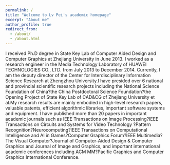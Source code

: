 ```yaml
---
permalink: /
title: "Welcome to Lv Pei's academic homepage"
excerpt: "About me"
author_profile: true
redirect_from: 
  - /about/
  - /about.html
---
```


I received Ph.D degree in State Key Lab of Computer Aided Design and Computer Graphics at Zhejiang University in June 2013. I worked as a research engineer in the Media Technology Laboratory of HUAWEI TECHNOLOGIES CO., LTD. from July 2013 to December 2014. Currently, I am the deputy director of the Center for Interdisciplinary Information Science Research at Zhengzhou University.I have presided over 6 national and provincial scientific research projects including the National Science Foundation of China?the China Postdoctoral Science Foundation?the Opening Project of State Key Lab of CAD&CG of Zhejiang University et al.My research results are mainly embodied in high-level research papers, valuable patents, efficient algorithmic libraries, important software systems and equipment. I have published more than 20 papers in important academic journals such as IEEE Transactions on Image Processing?IEEE Transactions on Circuits and Systems for Video Technology ?Pattern Recognition?Neurocomputing?IEEE Transactions on Computational Intelligence and AI in Games?Computer Graphics Forum?IEEE Multimedia?The Visual Computer?Journal of Computer-Aided Design & Computer Graphics and Journal of Image and Graphics, and important international academic conferences including ACM MM?Pacific Graphics and Computer Graphics International Conference.